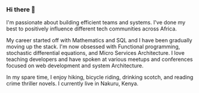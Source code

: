### Hi there 👋

<!--
**Kevinmbuthia/Kevinmbuthia** is a ✨ _special_ ✨ repository because its `README.md` (this file) appears on your GitHub profile.

Here are some ideas to get you started:

- 🔭 I’m currently working on ...
- 🌱 I’m currently learning ...
- 👯 I’m looking to collaborate on ...
- 🤔 I’m looking for help with ...
- 💬 Ask me about ...
- 📫 How to reach me: ...
- 😄 Pronouns: ...
- ⚡ Fun fact: ...
-->

 I'm passionate about building efficient teams and systems. I've done my best to positively influence different tech communities across Africa.
 
 My career started off with Mathematics and SQL and I have been gradually moving up the stack. I'm now obsessed with Functional programming, stochastic differential equations, and Micro Services Architecture. I love teaching developers and have spoken at various meetups and conferences focused on web development and system Architecture. 
 
In my spare time, I enjoy hiking, bicycle riding, drinking scotch, and reading crime thriller novels. I currently live in Nakuru, Kenya.
